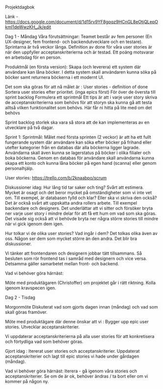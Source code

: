Projektdagbok

Länk - https://docs.google.com/document/d/1d15rv9YF8gpqz9HCnGL8eOtjQLepOkmI1deWwzKH_Jk/edit

Dag 1 - Måndag
Våra förutsättningar:
Teamet består av fem personer (En UX-designer,  fem frontend- och backendutvecklare och en testare). 	
Sprintarna är två veckor långa.
Definition av done för våra user stories är när den uppfyller acceptanskriterierna och är testad.
Ett poäng motsvarar en arbetsdag för en person. 

Produktmål (en första version): Skapa (och leverera) ett system där användare kan låna böcker. I detta system skall användaren kunna söka på böcker samt returnera böckerna i ett modernt UI.

Det som ska göras för att nå målet är :
User stories - definition of done
Sortera user stories efter prioritet. (inga epics först)
För över de översta till sprint backlog
Formulera ett sprintmål
Ett tips är att i varje user story skriva de acceptanskriterierna som behövs för att storyn ska kunna gå att testa alltså vilken funktionalitet som behövs. Här får ni hitta på lite med om det behövs

Sprint backlog storlek ska vara så stora att de kan implementeras av en utvecklare på två dagar.


Sprint 1: 
Sprintmål: Målet med första sprinten (2 veckor) är att ha ett fullt fungerande system där användare kan söka efter böcker på frihand eller utefter kategorier från en databas där alla böckerna ligger lagrade. Användarna skall även kunna se lagerstatus på böcker i olika filialer och boka böckerna. Genom en databas för användare skall användarna kunna skapa ett konto och kunna låna böcker på egen hand (scanna) eller genom personalhjälp. 

User stories: 
https://trello.com/b/2knaabpo/scrum


Diskussioner idag: 
Hur lång tid tar saker och ting? Svårt att estimera. Mycket är osagt och det beror mycket på omständigheter som vi inte vet om. Till exempel, är databasen fylld och klar? Eller ska vi skriva den också? Det är också svårt att uppskatta andra rollers arbete. Till exempel backendare och designers. Det underlättar att vi sitter och försöker bryta ner varje user story i mindre delar för att få ett hum om vad som ska göras. Det visade sig också att vi behövde bryta ner några större stories till mindre när vi gick igenom dem igen.

Hur tolkar vi de olika user stories? Vad ingår i dem? Det tolkas olika även av oss. Någon ser dem som mycket större än den andra. Det blir bra diskussioner. 

Vi tänker att frontendaren och designern jobbar tätt tillsammans. Så besluten som rör frontend tas i samråd med designern och vice versa. Detsamma gäller samarbetet mellan front- och backend.

Vad vi behöver göra härnäst: 

Möte med produktägaren (Christoffer) om projektet går i rätt riktning.
Kolla igenom kravspecen igen.

Dag 2 - Tisdag

Morgonmöte 
Diskuterat vad som gjorts dagen innan (måndag) och vad som skall göras framöver.

Möte med produktägare där denne önskar att vi :
Bygger upp epic user stories.
Utvecklar acceptanskriterier. 

Vi uppdaterar acceptanskriterierna på alla user stories för att konkretisera och förtydliga vad som behöver göras.

Gjort idag :
Itererat user stories och acceptanskriterier.
Uppdaterat acceptanskriterier och lagt till epic stories vi hade under gårdagen (måndag).

Vad vi behöver göra härnäst: 
Iterera - gå igenom våra stories och acceptanskriterier. Se om de är ok, behöver ändras / ta bort eller om vi kommer på någon ny.


